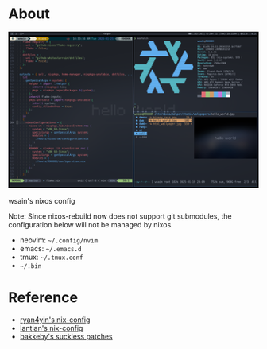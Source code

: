 # About

![](./images/2025-01-21_01-49.png)

wsain's nixos config

Note: Since nixos-rebuild now does not support git submodules, the configuration below will not be managed by nixos.

- neovim: `~/.config/nvim`
- emacs: `~/.emacs.d`
- tmux: `~/.tmux.conf`
- `~/.bin`

# Reference

- [ryan4yin's nix-config](https://github.com/ryan4yin/nix-config.git)
- [lantian's nix-config](https://github.com/xddxdd/nixos-config.git)
- [bakkeby's suckless patches](https://github.com/bakkeby/patches/wiki)
